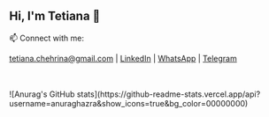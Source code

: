 ## Hi, I'm Tetiana 👋

:mailbox: Connect with me:

[tetiana.chehrina@gmail.com](mailto:tetiana.chehrina@gmail.com) | [LinkedIn](https://www.linkedin.com/in/tetiana-chehrina/) | [WhatsApp](https://wa.me/+48536029950) | [Telegram](mailto:@Tetiana_Chehrina)

<br/>
<br/>
![Anurag's GitHub stats](https://github-readme-stats.vercel.app/api?username=anuraghazra&show_icons=true&bg_color=00000000)

<!--
**TetianaChehrina/TetianaChehrina** is a ✨ _special_ ✨ repository because its `README.md` (this file) appears on your GitHub profile.

Here are some ideas to get you started:

- 🔭 I’m currently working on ...
- 🌱 I’m currently learning ...
- 👯 I’m looking to collaborate on ...
- 🤔 I’m looking for help with ...
- 💬 Ask me about ...
- 📫 How to reach me: ...
- 😄 Pronouns: ...
- ⚡ Fun fact: ...
-->
